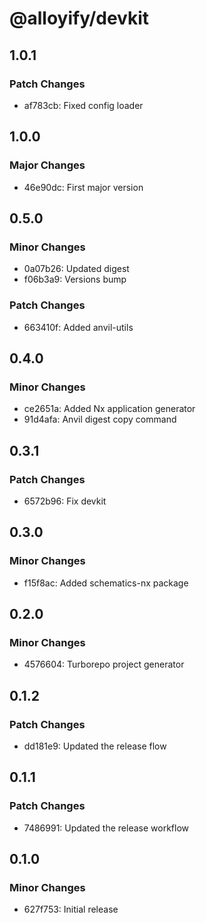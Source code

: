 # @alloyify/devkit

## 1.0.1

### Patch Changes

- af783cb: Fixed config loader

## 1.0.0

### Major Changes

- 46e90dc: First major version

## 0.5.0

### Minor Changes

- 0a07b26: Updated digest
- f06b3a9: Versions bump

### Patch Changes

- 663410f: Added anvil-utils

## 0.4.0

### Minor Changes

- ce2651a: Added Nx application generator
- 91d4afa: Anvil digest copy command

## 0.3.1

### Patch Changes

- 6572b96: Fix devkit

## 0.3.0

### Minor Changes

- f15f8ac: Added schematics-nx package

## 0.2.0

### Minor Changes

- 4576604: Turborepo project generator

## 0.1.2

### Patch Changes

- dd181e9: Updated the release flow

## 0.1.1

### Patch Changes

- 7486991: Updated the release workflow

## 0.1.0

### Minor Changes

- 627f753: Initial release

